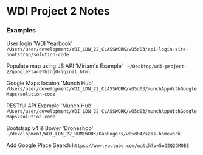 # WDI Project 2 Notes

### Examples

User login 'WDI Yearbook'
`/Users/user/development/WDI_LDN_22_CLASSWORK/w05d03/api-login-site-bootstrap/solution-code`

Populate map using JS API 'Miriam's Example'
` ~/Desktop/wdi-project-2/googlePlaceThingOriginal.html`

Google Maps locaion 'Munch Hub'
`/Users/user/development/WDI_LDN_22_CLASSWORK/w05d03/munchAppWithGoogleMaps/solution-code`

RESTful API Example 'Munch Hub'
`/Users/user/development/WDI_LDN_22_CLASSWORK/w05d03/munchAppWithGoogleMaps/solution-code`

Bootstrap v4 & Bower 'Droneshop'
`~/development/WDI_LDN_22_HOMEWORK/DanRogers/w05d04/sass-homework`

Add Google Place Search
`https://www.youtube.com/watch?v=5oG2Q2GMOBE`